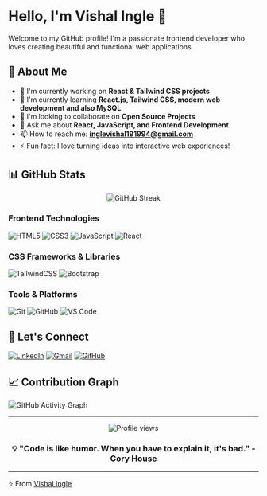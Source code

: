 # Hello, I'm Vishal Ingle 👋

Welcome to my GitHub profile! I'm a passionate frontend developer who loves creating beautiful and functional web applications.

## 🚀 About Me

- 🔭 I'm currently working on **React & Tailwind CSS projects**
- 🌱 I'm currently learning **React.js, Tailwind CSS, modern web development and also MySQL**
- 👯 I'm looking to collaborate on **Open Source Projects**
- 💬 Ask me about **React, JavaScript, and Frontend Development**
- 📫 How to reach me: **inglevishal191994@gmail.com**
- ⚡ Fun fact: I love turning ideas into interactive web experiences!

## 📊 GitHub Stats

<div align="center">

![GitHub Streak](https://github-readme-streak-stats.herokuapp.com/?user=Inglevishal1999&theme=radical)

</div>

### Frontend Technologies
![HTML5](https://img.shields.io/badge/HTML5-E34F26?style=for-the-badge&logo=html5&logoColor=white)
![CSS3](https://img.shields.io/badge/CSS3-1572B6?style=for-the-badge&logo=css3&logoColor=white)
![JavaScript](https://img.shields.io/badge/JavaScript-ES6+-F7DF1E?style=for-the-badge&logo=javascript&logoColor=black)
![React](https://img.shields.io/badge/React-20232A?style=for-the-badge&logo=react&logoColor=61DAFB)

### CSS Frameworks & Libraries
![TailwindCSS](https://img.shields.io/badge/Tailwind_CSS-38B2AC?style=for-the-badge&logo=tailwind-css&logoColor=white)
![Bootstrap](https://img.shields.io/badge/Bootstrap-563D7C?style=for-the-badge&logo=bootstrap&logoColor=white)

### Tools & Platforms
![Git](https://img.shields.io/badge/Git-F05032?style=for-the-badge&logo=git&logoColor=white)
![GitHub](https://img.shields.io/badge/GitHub-100000?style=for-the-badge&logo=github&logoColor=white)
![VS Code](https://img.shields.io/badge/VS_Code-007ACC?style=for-the-badge&logo=visual-studio-code&logoColor=white)

<!--## 🌟 Featured Projects

<!-- You can add your best projects here -->
<!-- Example:
### 🎯 [Project Name](link-to-repo)
Brief description of what the project does and technologies used.
- **Tech Stack:** React, Tailwind CSS, JavaScript
- **Live Demo:** [View Project](demo-link)
-->

## 🤝 Let's Connect

[![LinkedIn](https://img.shields.io/badge/LinkedIn-0077B5?style=for-the-badge&logo=linkedin&logoColor=white)](https://www.linkedin.com/in/vishal-ingle-5465b923b/)
[![Gmail](https://img.shields.io/badge/Gmail-D14836?style=for-the-badge&logo=gmail&logoColor=white)](mailto:inglevishal191994@gmail.com)
[![GitHub](https://img.shields.io/badge/GitHub-100000?style=for-the-badge&logo=github&logoColor=white)](https://github.com/Inglevishal1999)

## 📈 Contribution Graph

![GitHub Activity Graph](https://github-readme-activity-graph.vercel.app/graph?username=Inglevishal1999&theme=react-dark&hide_border=true)

---

<div align="center">
  <img src="https://komarev.com/ghpvc/?username=Inglevishal1999&color=blueviolet&style=flat-square&label=Profile+Views" alt="Profile views" />
</div>

<div align="center">
  
### 💡 "Code is like humor. When you have to explain it, it's bad." - Cory House

</div>

---

⭐ From [Vishal Ingle](https://github.com/Inglevishal1999)
